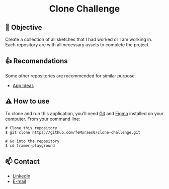<h1 align='center'>Clone Challenge</h1>

## :dart: Objective
Create a collection of all sketches that I had worked or I am working in. Each repository are with all necessary assets to complete the project.

## :+1: Recomendations
Some other repositories are recommended for similar purpose.
 - [App Ideas](https://github.com/florinpop17/app-ideas.git)

## :warning: How to use
To clone and run this application, you'll need [Git](https://git-scm.com/downloads) and [Figma](https://www.figma.com/login) installed on your computer. From your command line:

```
# Clone this repository
$ git clone https://github.com/feMoraes0/clone-challenge.git

# Go into the repository
$ cd framer-playground
```

<!-- # :open_file_folder: Challenges -->
<!-- > Adicionar niveis (fácil, médio, dificil), e duração do projeto (curto, médio, longo) -->

## :mailbox: Contact
  - <a target="_blank" href="https://www.linkedin.com/in/fernando-moraes-48a26916a/">LinkedIn</a>
  - <a target="_blank" href="mailto:fernandomoraes.lopes@gmail.com">E-mail</a>